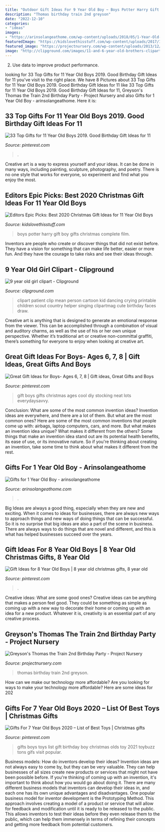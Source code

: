 ```yaml
---
title: "Outdoor Gift Ideas For 9 Year Old Boy ~ Boys Potter Harry Gift Boy Gifts Christmas Complete Film"
description: "Thomas birthday train 2nd greyson"
date: "2022-12-10"
categories:
- "ideas"
images:
- "https://arinsolangeathome.com/wp-content/uploads/2018/05/1-Year-Old-Boy-3-683x1024.png"
featuredImage: "https://kidslovethisstuff.com/wp-content/uploads/2017/11/gifts-for-11-year-old-boys-harry-potter-boxset.jpg"
featured_image: "https://projectnursery.com/wp-content/uploads/2013/12/IMG_6554-768x1024.jpg"
image: "http://clipground.com/images/11-and-6-year-old-brothers-clipart-7.jpg"
---
```



2. Use data to improve product performance.

	

		
looking for 33 Top Gifts for 11 Year Old Boys 2019. Good Birthday Gift Ideas for 11 you've visit to the right place. We have 8 Pictures about 33 Top Gifts for 11 Year Old Boys 2019. Good Birthday Gift Ideas for 11 like 33 Top Gifts for 11 Year Old Boys 2019. Good Birthday Gift Ideas for 11, Greyson&#039;s Thomas the Train 2nd Birthday Party - Project Nursery and also Gifts for 1 Year Old Boy - arinsolangeathome. Here it is:
		
    
## 33 Top Gifts For 11 Year Old Boys 2019. Good Birthday Gift Ideas For 11

<img loading=lazy src="https://i.pinimg.com/736x/75/83/57/7583573045f78fa2eb9a6486ffce195a.jpg" onerror="this.onerror=null;this.src='https://tse2.mm.bing.net/th?id=OIP.iaDV_IKMcugKHL1G3QOjyAAAAA&amp;pid=15.1';" alt="33 Top Gifts for 11 Year Old Boys 2019. Good Birthday Gift Ideas for 11">

_Source: pinterest.com_

>. 

	

Creative art is a way to express yourself and your ideas. It can be done in many ways, including painting, sculpture, photography, and poetry. There is no one style that works for everyone, so experiment and find what you enjoy the most.

    
## Editors Epic Picks: Best 2020 Christmas Gift Ideas For 11 Year Old Boys

<img loading=lazy src="https://kidslovethisstuff.com/wp-content/uploads/2017/11/gifts-for-11-year-old-boys-harry-potter-boxset.jpg" onerror="this.onerror=null;this.src='https://tse1.mm.bing.net/th?id=OIP.1nUfErYmXrgb3Tpy8RPl8gHaKF&amp;pid=15.1';" alt="Editors Epic Picks: Best 2020 Christmas Gift Ideas for 11 Year Old Boys">

_Source: kidslovethisstuff.com_

>boys potter harry gift boy gifts christmas complete film. 

	

Inventors are people who create or discover things that did not exist before. They have a vision for something that can make life better, easier or more fun. And they have the courage to take risks and see their ideas through.

    
## 9 Year Old Girl Clipart - Clipground

<img loading=lazy src="http://clipground.com/images/11-and-6-year-old-brothers-clipart-7.jpg" onerror="this.onerror=null;this.src='https://tse2.mm.bing.net/th?id=OIP.z7P_03nt2eTl4Z7dyQwslwHaK-&amp;pid=15.1';" alt="9 year old girl clipart - Clipground">

_Source: clipground.com_

>clipart patient clip mean person cartoon kid dancing crying printable children scout country helper singing clipartmag cute birthday faces draw. 

	

Creative art is anything that is designed to generate an emotional response from the viewer. This can be accomplished through a combination of visual and auditory charms, as well as the use of his or her own unique perspective. Whether it’s traditional art or creative non-committal graffiti, there’s something for everyone to enjoy when looking at creative art.

    
## Great Gift Ideas For Boys- Ages 6, 7, 8 | Gift Ideas, Great Gifts And Boys

<img loading=lazy src="https://s-media-cache-ak0.pinimg.com/736x/cf/5f/78/cf5f784347d080c79fa4c4789ff55a42.jpg" onerror="this.onerror=null;this.src='https://tse1.mm.bing.net/th?id=OIP.egDeK6s6M3h4RuwrJ_bGjwAAAA&amp;pid=15.1';" alt="Great Gift Ideas for Boys- Ages 6, 7, 8 | Gift ideas, Great Gifts and Boys">

_Source: pinterest.com_

>gift boys gifts christmas ages cool diy stocking neat lots everydaysavvy. 

	

Conclusion: What are some of the most common invention ideas?
Invention ideas are everywhere, and there are a lot of them. But what are the most common ones? Here are some of the most common inventions that people come up with: airbags, laptop computers, cars, and more. 
But what makes an invention idea unique? What makes it different from the others? 
Some things that make an invention idea stand out are its potential health benefits, its ease of use, or its innovative nature. So if you're thinking about creating an invention, take some time to think about what makes it different from the rest.

    
## Gifts For 1 Year Old Boy - Arinsolangeathome

<img loading=lazy src="https://arinsolangeathome.com/wp-content/uploads/2018/05/1-Year-Old-Boy-3-683x1024.png" onerror="this.onerror=null;this.src='https://tse2.mm.bing.net/th?id=OIP.Kwr8CHT19cR66P2TV4IfnwHaLG&amp;pid=15.1';" alt="Gifts for 1 Year Old Boy - arinsolangeathome">

_Source: arinsolangeathome.com_

>. 

	

Big Ideas are always a good thing, especially when they are new and exciting. When it comes to ideas for businesses, there are always new ways to approach things and new ways of doing things that can be successful. So it is no surprise that big ideas are also a part of the scene in business. There are always ways to do things that are novel and different, and this is what has helped businesses succeed over the years.

    
## Gift Ideas For 8 Year Old Boys | 8 Year Old Christmas Gifts, 8 Year Old

<img loading=lazy src="https://i.pinimg.com/736x/62/77/d5/6277d5bd064741c610023a601ab446c3.jpg" onerror="this.onerror=null;this.src='https://tse3.mm.bing.net/th?id=OIP.eh1Yv6mC-0pnQNKYYIchLwHaLH&amp;pid=15.1';" alt="Gift Ideas for 8 Year Old Boys | 8 year old christmas gifts, 8 year old">

_Source: pinterest.com_

>. 

	

Creative ideas: What are some good ones?
Creative ideas can be anything that makes a person feel good. They could be something as simple as coming up with a new way to decorate their home or coming up with an idea for a new product. Whatever it is, creativity is an essential part of any creative process.

    
## Greyson&#039;s Thomas The Train 2nd Birthday Party - Project Nursery

<img loading=lazy src="https://projectnursery.com/wp-content/uploads/2013/12/IMG_6554-768x1024.jpg" onerror="this.onerror=null;this.src='https://tse1.mm.bing.net/th?id=OIP.4WTefy75bebWqke453a1uAHaJ4&amp;pid=15.1';" alt="Greyson&#039;s Thomas the Train 2nd Birthday Party - Project Nursery">

_Source: projectnursery.com_

>thomas birthday train 2nd greyson. 

	

How can we make our technology more affordable?
Are you looking for ways to make your technology more affordable? Here are some ideas for 202
    
## Gifts For 7 Year Old Boys 2020 – List Of Best Toys | Christmas Gifts

<img loading=lazy src="https://i.pinimg.com/736x/99/5a/f2/995af24e32de274e592dd3fe91464b3a.jpg" onerror="this.onerror=null;this.src='https://tse1.mm.bing.net/th?id=OIP.dgcB_qxyznEgLat6S-DZOwHaOG&amp;pid=15.1';" alt="Gifts For 7 Year Old Boys 2020 – List of Best Toys | Christmas gifts">

_Source: pinterest.com_

>gifts boys toys list gift birthday boy christmas olds toy 2021 toybuzz tons gifs visit popular. 

	

Business models: How do inventors develop their ideas?
Invention ideas are not always easy to come by, but they can be very valuable. They can help businesses of all sizes create new products or services that might not have been possible before. If you're thinking of coming up with an invention, it's important to think about how you would go about doing it. There are many different business models that inventors can develop their ideas in, and each one has its own unique advantages and disadvantages.
One popular business model for inventor development is the Prototyping Method. This approach involves creating a model of a product or service that will allow for feedback and modification until it is ready to be released to the public. This allows inventors to test their ideas before they even release them to the public, which can help them immensely in terms of refining their concepts and getting more feedback from potential customers.

